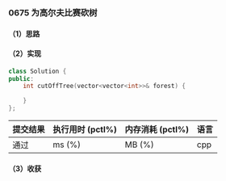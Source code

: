 ### 0675 为高尔夫比赛砍树

#### （1）思路

#### （2）实现

```cpp
class Solution {
public:
    int cutOffTree(vector<vector<int>>& forest) {

    }
};
```

| 提交结果 | 执行用时 (pctl%) | 内存消耗 (pctl%) | 语言 |
|:---------|:-----------------|:-----------------|:-----|
| 通过     |  ms (%)   |  MB (%)  | cpp  |

#### （3）收获
